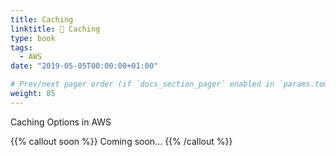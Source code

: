 ```yaml
---
title: Caching
linktitle: 💾 Caching
type: book
tags:
  - AWS
date: "2019-05-05T00:00:00+01:00"

# Prev/next pager order (if `docs_section_pager` enabled in `params.toml`)
weight: 85
---
```


Caching Options in AWS

<!--more-->

{{% callout soon %}}
Coming soon...
{{% /callout %}}